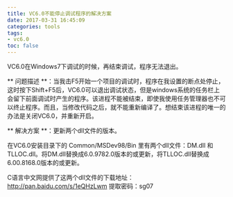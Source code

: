 ```yaml
---
title: VC6.0不能停止调试程序的解决方案
date: 2017-03-31 16:45:09
categories: tools
tags:
- vc6.0
toc: false
---
```


VC6.0在Windows7下调试的时候，再结束调试，程序无法退出。

<!-- more -->

** 问题描述 **：当我击F5开始一个项目的调试时，程序在我设置的断点处停止，这时按下Shift+F5后，VC6.0可以退出调试状态，但是windows系统的任务栏上会留下前面调试时产生的程序。该进程不能被结束，即使我使用任务管理器也不可以终止程序。而且，当修改代码之后，就不能重新编译了。想结束该进程的唯一的办法是关闭VC6.0，并重新开启。

** 解决方案 **：更新两个dll文件的版本。

在VC6.0安装目录下的 Common/MSDev98/Bin 里有两个dll文件：DM.dll 和 TLLOC.dll。将DM.dll替换成6.0.9782.0版本的或更新，将TLLOC.dll替换成6.00.8168.0版本的或更新。

C语言中文网提供了这两个dll文件的下载地址：http://pan.baidu.com/s/1eQHzLwm 提取密码：sg07